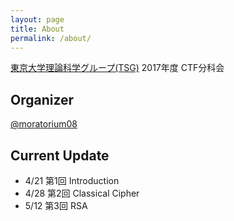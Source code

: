 ```yaml
---
layout: page
title: About
permalink: /about/
---
```


[東京大学理論科学グループ(TSG)](http://tsg.ne.jp/) 2017年度 CTF分科会

## Organizer

[@moratorium08](https://twitter.com/moratorium08)

## Current Update

+ 4/21 第1回 Introduction
+ 4/28 第2回 Classical Cipher
+ 5/12 第3回 RSA
